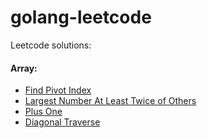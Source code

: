 # golang-leetcode
Leetcode solutions:

#### Array:
* [Find Pivot Index](array/find_pivot_index.go)
* [Largest Number At Least Twice of Others](array/largest_number_at_least_twice_of_others.go)
* [Plus One](array/plus_one.go)
* [Diagonal Traverse](array/diagonal_traverse.go)